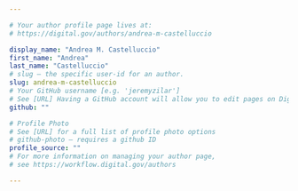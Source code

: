 ```yaml
---

# Your author profile page lives at:
# https://digital.gov/authors/andrea-m-castelluccio

display_name: "Andrea M. Castelluccio"
first_name: "Andrea"
last_name: "Castelluccio"
# slug — the specific user-id for an author.
slug: andrea-m-castelluccio
# Your GitHub username [e.g. 'jeremyzilar']
# See [URL] Having a GitHub account will allow you to edit pages on DigitalGov. The image used in your GitHub account can also be used to populate your digital.gov profile photo.
github: ""

# Profile Photo
# See [URL] for a full list of profile photo options
# github-photo — requires a github ID
profile_source: ""
# For more information on managing your author page,
# see https://workflow.digital.gov/authors

---
```

